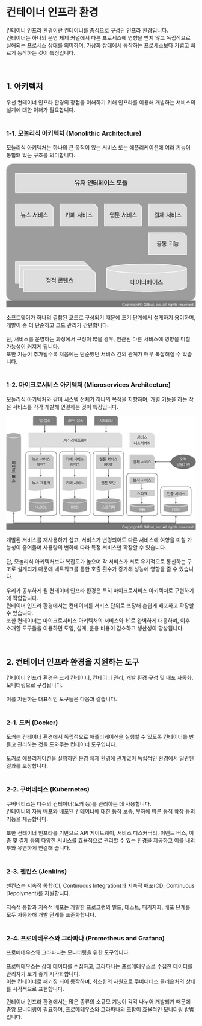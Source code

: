 # 컨테이너 인프라 환경
컨테이너 인프라 환경이란 컨테이너를 중심으로 구성된 인프라 환경입니다.
</br>
컨테이너는 하나의 운영 체제 커널에서 다른 프로세스에 영향을 받지 않고 독립적으로 실해되는 프로세스 상태를 의미하며, 가상화 상태에서 동작하는 프로세스보다 가볍고 빠르게 동작하는 것이 특징입니다.
</br>
</br>
</br>
## 1. 아키텍처
우선 컨테이너 인프라 환경의 장점을 이해하기 위해 인프라를 이용해 개발하는 서비스의 설계에 대한 이해가 필요합니다.
</br>
</br>
### 1-1. 모놀리식 아키텍처 (Monolithic Architecture)
모놀리식 아키텍처는 하나의 큰 목적이 있는 서비스 또는 애플리케이션에 여러 기능이 통합돼 있는 구조를 의미합니다.  

![img](../image/정현주-image1.jpg)

소프트웨어가 하나의 결합된 코드로 구성되기 때문에 초기 단계에서 설계하기 용이하며, 개발이 좀 더 단순하고 코드 관리가 간편합니다.
</br>
</br>
단, 서비스를 운영하는 과정에서 구정이 많을 경우, 연관된 다른 서비스에 영향을 미칠 가능성이 커지게 됩니다.  
또한 기능이 추가될수록 처음에는 단순했던 서비스 간의 관계가 매우 복잡해질 수 있습니다.
</br>
</br>
### 1-2. 마이크로서비스 아키텍처 (Microservices Architecture)
모놀리식 아키텍처와 같이 시스템 전체가 하나의 목적을 지향하며, 개별 기능을 하는 작은 서비스를 각각 개발해 연결하는 것이 특징입니다.  

![img](../image/정현주-image2.jpg)

개발된 서비스를 재사용하기 쉽고, 서비스가 변경되어도 다른 서비스에 여향을 미칠 가능성이 줄어들며 사용량의 변화에 따라 특정 서비스만 확장할 수 있습니다.
</br>
</br>
단, 모놀리식 아키텍처보다 복잡도가 높으며 각 서비스가 서로 유기적으로 통신하는 구조로 설계되기 때문에 네트워크를 통한 호출 횟수가 증가해 성능에 영향을 줄 수 있습니다.
</br>
</br>
우리가 공부하게 될 컨테이너 인프라 환경은 특히 마이크로서비스 아키텍처로 구현하기에 적합합니다.  
컨테이너 인프라 환경에서는 컨테이너를 서비스 단위로 포장해 손쉽게 배포하고 확장할 수 있습니다.  
또한 컨테이너는 마이크로서비스 아키텍처의 서비스와 1:1로 완벽하게 대응하며, 이후 소개할 도구들을 이용하면 도입, 설계, 운용 비용이 감소하고 생산성이 향상됩니다.
</br>
</br>
</br>
## 2. 컨테이너 인프라 환경을 지원하는 도구
컨테이너 인프라 환경은 크게 컨테이너, 컨테이너 관리, 개발 환경 구성 및 배포 자동화, 모니터링으로 구성됩니다.
</br>
</br>
이를 지원하는 대표적인 도구들은 다음과 같습니다.
</br>
</br>
### 2-1. 도커 (Docker)
도커는 컨테이너 환경에서 독립적으로 애플리케이션을 실행할 수 있도록 컨테이너를 만들고 관리하는 것을 도와주는 컨테이너 도구입니다.
</br>
</br>
도커로 애플리케이션을 실행하면 운영 체제 환경에 관계없이 독립적인 환경에서 일관된 결과를 보장합니다.
</br>
</br>
### 2-2. 쿠버네티스 (Kubernetes)
쿠버네티스는 다수의 컨테이너(도커 등)를 관리하는 데 사용합니다.  
컨테이너의 자동 배포와 배포된 컨테이너에 대한 동작 보증, 부하에 따른 동적 확장 등의 기능을 제공합니다.
</br>
</br>
또한 컨테이너 인프라를 기반으로 API 게이트웨이, 서비스 디스커버리, 이벤트 버스, 이증 및 결제 등의 다양한 서비스를 효율적으로 관리할 수 있는 환경을 제공하고 이를 내외부와 유연하게 연결해 줍니다.
</br>
</br>
### 2-3. 젠킨스 (Jenkins)
젠킨스는 지속적 통합(CI; Continuous Integration)과 지속적 배포(CD; Continuous Depolyment)를 지원합니다.
</br>
</br>
지속적 통합과 지속적 배포는 개발한 프로그램의 빌드, 테스트, 패키지화, 배포 단계를 모두 자동화해 개발 단계를 표준화합니다.
</br>
</br>
### 2-4. 프로메테우스와 그라파나 (Prometheus and Grafana)
프로메테우스와 그라파나는 모니터링을 위한 도구입니다.
</br>
</br>
프로메테우스는 상태 데이터를 수집하고, 그라파나는 프로메테우스로 수집한 데이터를 관리자가 보기 좋게 시각화합니다.  
이는 컨테이너로 패키징 되어 동작하며, 최소한의 자원으로 쿠버네티스 클러슽처의 상태를 시각적으로 표현합니다.

컨테이너 인프라 환경에서는 많은 종류의 소규모 기능이 각각 나누어 개발되기 때문에 중앙 모니터링이 필요하며, 프로메테우스와 그라파나의 조합이 효율적인 모니터링 방법입니다.
</br>
